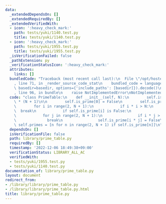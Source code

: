 ```yaml
---
data:
  _extendedDependsOn: []
  _extendedRequiredBy: []
  _extendedVerifiedWith:
  - icon: ':heavy_check_mark:'
    path: tests/yuki/1140.test.py
    title: tests/yuki/1140.test.py
  - icon: ':heavy_check_mark:'
    path: tests/yuki/1955.test.py
    title: tests/yuki/1955.test.py
  _isVerificationFailed: false
  _pathExtension: py
  _verificationStatusIcon: ':heavy_check_mark:'
  attributes:
    links: []
  bundledCode: "Traceback (most recent call last):\n  File \"/opt/hostedtoolcache/PyPy/3.7.13/x64/site-packages/onlinejudge_verify/documentation/build.py\"\
    , line 71, in _render_source_code_stat\n    bundled_code = language.bundle(stat.path,\
    \ basedir=basedir, options={'include_paths': [basedir]}).decode()\n  File \"/opt/hostedtoolcache/PyPy/3.7.13/x64/site-packages/onlinejudge_verify/languages/python.py\"\
    , line 96, in bundle\n    raise NotImplementedError\nNotImplementedError\n"
  code: "class PrimeTable:\n    def __init__(self, N):\n        self.is_prime = [True]\
    \ * (N + 1)\n\n        self.is_prime[0] = False\n        self.is_prime[1] = False\n\
    \        for i in range(2, N + 1):\n            if i * i > N:\n              \
    \  break\n            if self.is_prime[i] is False:\n                continue\n\
    \            for j in range(2, N + 1):\n                if i * j > N:\n      \
    \              break\n                self.is_prime[i * j] = False\n\n       \
    \ self.primes = [n for n in range(2, N + 1) if self.is_prime[n]]\n"
  dependsOn: []
  isVerificationFile: false
  path: library/prime_table.py
  requiredBy: []
  timestamp: '2022-12-06 18:49:38+09:00'
  verificationStatus: LIBRARY_ALL_AC
  verifiedWith:
  - tests/yuki/1955.test.py
  - tests/yuki/1140.test.py
documentation_of: library/prime_table.py
layout: document
redirect_from:
- /library/library/prime_table.py
- /library/library/prime_table.py.html
title: library/prime_table.py
---
```

